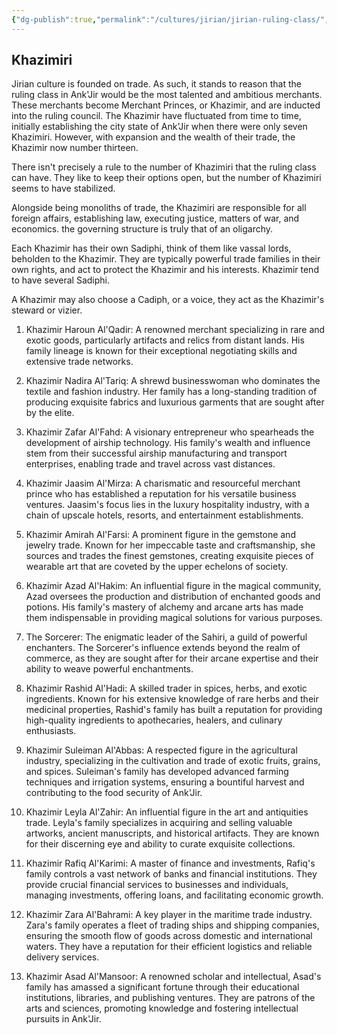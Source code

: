 ```yaml
---
{"dg-publish":true,"permalink":"/cultures/jirian/jirian-ruling-class/","created":"2024-10-16T16:24:25.453-07:00","updated":"2024-10-25T22:09:17.532-07:00"}
---
```


## Khazimiri

Jirian culture is founded on trade. As such, it stands to reason that the ruling class in Ank'Jir would be the most talented and ambitious merchants. These merchants become Merchant Princes, or Khazimir, and are inducted into the ruling council. The Khazimir have fluctuated from time to time, initially establishing the city state of Ank'Jir when there were only seven Khazimiri. However, with expansion and the wealth of their trade, the Khazimir now number thirteen. 

There isn't precisely a rule to the number of Khazimiri that the ruling class can have. They like to keep their options open, but the number of Khazimiri seems to have stabilized. 

Alongside being monoliths of trade, the Khazimiri are responsible for all foreign affairs, establishing law, executing justice, matters of war, and economics. the governing structure is truly that of an oligarchy. 

Each Khazimir has their own Sadiphi, think of them like vassal lords, beholden to the Khazimir. They are typically powerful trade families in their own rights, and act to protect the Khazimir and his interests. Khazimir tend to have several Sadiphi. 

A Khazimir may also choose a Cadiph, or a voice, they act as the Khazimir's steward or vizier. 

1. Khazimir Haroun Al'Qadir: A renowned merchant specializing in rare and exotic goods, particularly artifacts and relics from distant lands. His family lineage is known for their exceptional negotiating skills and extensive trade networks.

2. Khazimir Nadira Al'Tariq: A shrewd businesswoman who dominates the textile and fashion industry. Her family has a long-standing tradition of producing exquisite fabrics and luxurious garments that are sought after by the elite.

3. Khazimir Zafar Al'Fahd: A visionary entrepreneur who spearheads the development of airship technology. His family's wealth and influence stem from their successful airship manufacturing and transport enterprises, enabling trade and travel across vast distances.

4. Khazimir Jaasim Al'Mirza: A charismatic and resourceful merchant prince who has established a reputation for his versatile business ventures. Jaasim's focus lies in the luxury hospitality industry, with a chain of upscale hotels, resorts, and entertainment establishments.

5. Khazimir Amirah Al'Farsi: A prominent figure in the gemstone and jewelry trade. Known for her impeccable taste and craftsmanship, she sources and trades the finest gemstones, creating exquisite pieces of wearable art that are coveted by the upper echelons of society.

6. Khazimir Azad Al'Hakim: An influential figure in the magical community, Azad oversees the production and distribution of enchanted goods and potions. His family's mastery of alchemy and arcane arts has made them indispensable in providing magical solutions for various purposes.

7. The Sorcerer: The enigmatic leader of the Sahiri, a guild of powerful enchanters. The Sorcerer's influence extends beyond the realm of commerce, as they are sought after for their arcane expertise and their ability to weave powerful enchantments.

8. Khazimir Rashid Al'Hadi: A skilled trader in spices, herbs, and exotic ingredients. Known for his extensive knowledge of rare herbs and their medicinal properties, Rashid's family has built a reputation for providing high-quality ingredients to apothecaries, healers, and culinary enthusiasts.

9. Khazimir Suleiman Al'Abbas: A respected figure in the agricultural industry, specializing in the cultivation and trade of exotic fruits, grains, and spices. Suleiman's family has developed advanced farming techniques and irrigation systems, ensuring a bountiful harvest and contributing to the food security of Ank'Jir.

10. Khazimir Leyla Al'Zahir: An influential figure in the art and antiquities trade. Leyla's family specializes in acquiring and selling valuable artworks, ancient manuscripts, and historical artifacts. They are known for their discerning eye and ability to curate exquisite collections.

11. Khazimir Rafiq Al'Karimi: A master of finance and investments, Rafiq's family controls a vast network of banks and financial institutions. They provide crucial financial services to businesses and individuals, managing investments, offering loans, and facilitating economic growth.

12. Khazimir Zara Al'Bahrami: A key player in the maritime trade industry. Zara's family operates a fleet of trading ships and shipping companies, ensuring the smooth flow of goods across domestic and international waters. They have a reputation for their efficient logistics and reliable delivery services.

13. Khazimir Asad Al'Mansoor: A renowned scholar and intellectual, Asad's family has amassed a significant fortune through their educational institutions, libraries, and publishing ventures. They are patrons of the arts and sciences, promoting knowledge and fostering intellectual pursuits in Ank'Jir.
